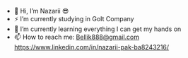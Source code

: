- 👋 Hi, I’m Nazarii 😎
- ⚡  I’m currently studying in GoIt Company 
- 🌱 I’m currently learning everything I can get my hands on
- 📫 How to reach me: Bellik888@gmail.com https://www.linkedin.com/in/nazarii-pak-ba8243216/

<!---
Bellik888/Bellik888 is a ✨ special ✨ repository because its `README.md` (this file) appears on your GitHub profile.
You can click the Preview link to take a look at your changes.
--->
